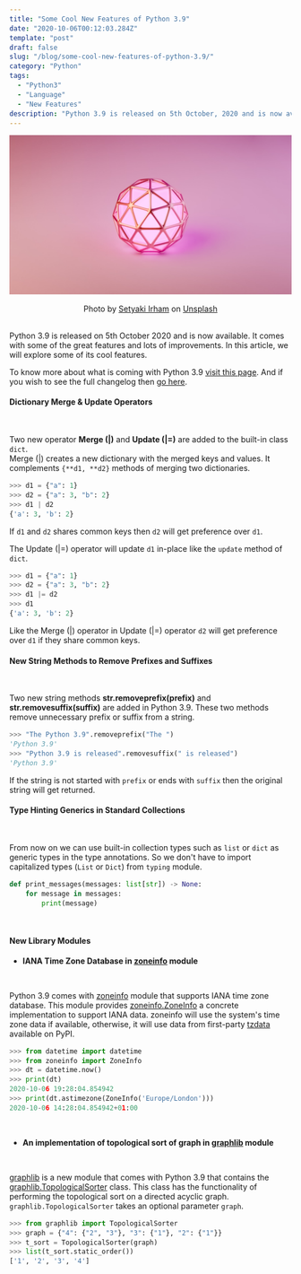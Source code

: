 ```yaml
---
title: "Some Cool New Features of Python 3.9"
date: "2020-10-06T00:12:03.284Z"
template: "post"
draft: false
slug: "/blog/some-cool-new-features-of-python-3.9/"
category: "Python"
tags:
  - "Python3"
  - "Language"
  - "New Features"
description: "Python 3.9 is released on 5th October, 2020 and is now available. It comes with some of the great features and lots of improvements."
---
```


![Some Cool New Features of Python 3.9](/media/unsplash/new-in-python39.jpg "Some Cool New Features of Python 3.9")
<center><span>Photo by <a href="https://unsplash.com/@setyaki?utm_source=unsplash&amp;utm_medium=referral&amp;utm_content=creditCopyText">Setyaki Irham</a> on <a href="https://unsplash.com/s/photos/sphere?utm_source=unsplash&amp;utm_medium=referral&amp;utm_content=creditCopyText">Unsplash</a></span></center>
<br>

Python 3.9 is released on 5th October 2020 and is now available. It comes with some of the great features and lots of improvements. In this article, we will explore some of its cool features. 

To know more about what is coming with Python 3.9 [visit this page](https://docs.python.org/release/3.9.0/whatsnew/3.9.html "New in Python 3.9"). And if you wish to see the full changelog then [go here](https://docs.python.org/release/3.9.0/whatsnew/changelog.html#changelog "Python 3.9 Changelog").

#### Dictionary Merge & Update Operators
<br>

Two new operator **Merge (|)** and **Update (|=)** are added to the built-in class `dict`. 
<br>Merge (|) creates a new dictionary with the merged keys and values. It complements `{**d1, **d2}` methods of merging two dictionaries.
```python
>>> d1 = {"a": 1}
>>> d2 = {"a": 3, "b": 2}
>>> d1 | d2
{'a': 3, 'b': 2}
```
If `d1` and `d2` shares common keys then `d2` will get preference over `d1`.

The Update (|=) operator will update `d1` in-place like the `update` method of `dict`. 
```python
>>> d1 = {"a": 1}
>>> d2 = {"a": 3, "b": 2}
>>> d1 |= d2
>>> d1
{'a': 3, 'b': 2}
```
Like the Merge (|) operator in Update (|=) operator `d2` will get preference over `d1` if they share common keys.

#### New String Methods to Remove Prefixes and Suffixes
<br>

Two new string methods **str.removeprefix(prefix)** and **str.removesuffix(suffix)** are added in Python 3.9. These two methods remove unnecessary prefix or suffix from a string.
```python
>>> "The Python 3.9".removeprefix("The ")
'Python 3.9'
>>> "Python 3.9 is released".removesuffix(" is released")
'Python 3.9'
```
If the string is not started with `prefix` or ends with `suffix` then the original string will get returned.

#### Type Hinting Generics in Standard Collections
<br>

From now on we can use built-in collection types such as `list` or `dict` as generic types in the type annotations. So we don't have to import capitalized types (`List` or `Dict`) from `typing` module.
```python
def print_messages(messages: list[str]) -> None:
    for message in messages:
        print(message)
```

<br>

#### New Library Modules

* **IANA Time Zone Database in [zoneinfo](https://docs.python.org/release/3.9.0/library/zoneinfo.html#module-zoneinfo "zoneinfo") module**
<br>

Python 3.9 comes with [zoneinfo](https://docs.python.org/release/3.9.0/library/zoneinfo.html#module-zoneinfo "zoneinfo") module that supports IANA time zone database. This module provides [zoneinfo.ZoneInfo](https://docs.python.org/release/3.9.0/library/zoneinfo.html#zoneinfo.ZoneInfo "ZoneInfo") a concrete implementation to support IANA data. zoneinfo will use the system's time zone data if available, otherwise, it will use data from first-party [tzdata](https://pypi.org/project/tzdata/ "tzdata") available on PyPI.
```python
>>> from datetime import datetime
>>> from zoneinfo import ZoneInfo
>>> dt = datetime.now()
>>> print(dt)
2020-10-06 19:28:04.854942
>>> print(dt.astimezone(ZoneInfo('Europe/London')))
2020-10-06 14:28:04.854942+01:00
```

<br>

* **An implementation of topological sort of graph in [graphlib](https://docs.python.org/release/3.9.0/library/graphlib.html#module-graphlib "graphlib") module**
<br>

[graphlib](https://docs.python.org/release/3.9.0/library/graphlib.html#module-graphlib "graphlib") is a new module that comes with Python 3.9 that contains the [graphlib.TopologicalSorter](https://docs.python.org/release/3.9.0/library/graphlib.html#graphlib.TopologicalSorter "graphlib.TopologicalSorter") class. This class has the functionality of performing the topological sort on a directed acyclic graph. `graphlib.TopologicalSorter` takes an optional parameter `graph`.
```python
>>> from graphlib import TopologicalSorter
>>> graph = {"4": {"2", "3"}, "3": {"1"}, "2": {"1"}}
>>> t_sort = TopologicalSorter(graph)
>>> list(t_sort.static_order())
['1', '2', '3', '4']
```

